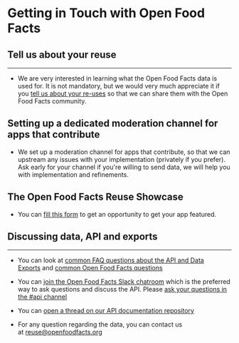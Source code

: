 # Getting in Touch with Open Food Facts

## Tell us about your reuse

------------------------

* We are very interested in learning what the Open Food Facts data is used for. It is not mandatory, but we would very much appreciate it if you [tell us about your re-uses](mailto:reuse@openfoodfacts.org?subject=Open%20Food%20Facts%20Data%20reuse) so that we can share them with the Open Food Facts community.

## Setting up a dedicated moderation channel for apps that contribute
* We set up a moderation channel for apps that contribute, so that we can upstream any issues with your implementation (privately if you prefer).  Ask early for your channel if you're willing to send data, we will help you with implementation and refinements.

## The Open Food Facts Reuse Showcase
* You can [fill this form](https://forms.gle/hwaeqBfs8ywwhbTg8) to get an opportunity to get your app featured.

## Discussing data, API and exports
--------------------------------

* You can look at [common FAQ questions about the API and Data Exports](https://support.openfoodfacts.org/help/fr-fr/12) and [common Open Food Facts questions](https://support.openfoodfacts.org/help/fr-fr)

* You can [join the Open Food Facts Slack chatroom](https://slack.openfoodfacts.org/) which is the preferred way to ask questions and discuss the API. Please [ask your questions in the #api channel](https://app.slack.com/client/T02KVRT1Q/C043X1X90)

* You can [open a thread on our API documentation repository](https://github.com/openfoodfacts/api-documentation/discussions)

* For any question regarding the data, you can contact us at <reuse@openfoodfacts.org>
